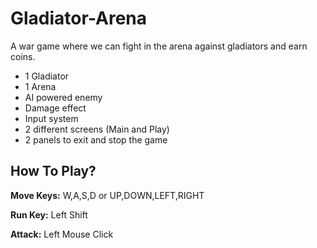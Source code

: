 # Gladiator-Arena
A war game where we can fight in the arena against gladiators and earn coins.

* 1 Gladiator
* 1 Arena
* AI powered enemy
* Damage effect
* Input system
* 2 different screens (Main and Play)
* 2 panels to exit and stop the game

<h2><b>How To Play?</b></h2>

<b>Move Keys:</b> W,A,S,D or UP,DOWN,LEFT,RIGHT

<b>Run Key:</b> Left Shift

<b>Attack:</b> Left Mouse Click
